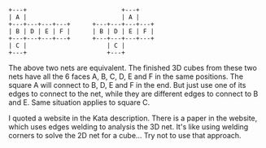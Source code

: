 
```
+---+                          +---+
| A |                          | A |
+---+---+---+---+      +---+---+---+---+
| B | D | E | F |      | B | D | E | F | 
+---+---+---+---+      +---+---+---+---+
| C |                      | C |
+---+                      +---+
```
The above two nets are equivalent. The finished 3D cubes from these two nets have all the 6 faces A, B, C, D, E and F in the same positions. The square A will connect to B, D, E and F in the end. But just use one of its edges to connect to the net, while they are different edges to connect to B and E. Same situation applies to square C.

I quoted a website in the Kata description. There is a paper in the website, which uses edges welding to analysis the 3D net. It's like using welding corners to solve the 2D net for a cube... Try not to use that approach.

